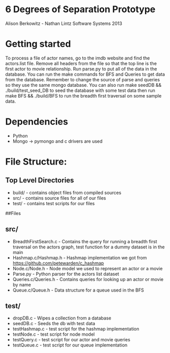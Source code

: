 # 6 Degrees of Separation Prototype
Alison Berkowitz - Nathan Lintz
Software Systems 2013

# Getting started
To process a file of actor names, go to the imdb website and find the actors.list file. Remove all headers from the file so that the top line is the first actor to movie relationship. Run parse.py to put all of the data in the database. You can run the make commands for BFS and Queries to get data from the database. Remember to change the source of parse and queries so they use the same mongo database. You can also run make seedDB && ./build/test_seed_DB to seed the database with some test data then run make BFS && ./build/BFS to run the breadth first traversal on some sample data.

# Dependencies
- Python
- Mongo -> pymongo and c drivers are used

# File Structure:
## Top Level Directories
- build/ - contains object files from compiled sources
- src/ - contains source files for all of our files
- test/ - contains test scripts for our files

##Files
## src/
- BreadthFirstSearch.c - Contains the query for running a breadth first traversal on the actors graph, test function for a dummy dataset is in the main
- Hashmap.c/Hashmap.h - Hashmap implementation we got from https://github.com/petewarden/c_hashmap
- Node.c/Node.h - Node model we used to represent an actor or a movie
- Parse.py - Python parser for the actors list dataset
- Queries.c/Queries.h - Contains queries for looking up an actor or movie by name
- Queue.c/Queue.h - Data structure for a queue used in the BFS

## test/
- dropDB.c - Wipes a collection from a database
- seedDB.c - Seeds the db with test data
- testHashmap.c - test script for the hashmap implementation
- testNode.c - test script for node model
- testQuery.c - test script for our actor and movie queries
- testQueue.c - test script for our queue implementation

